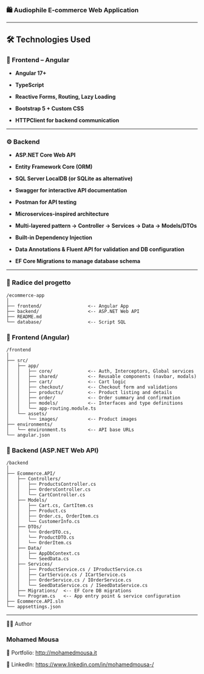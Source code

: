 ### 🛍️ Audiophile E-commerce Web Application
---

## 🛠️ Technologies Used

### 🎨 Frontend – Angular

- **Angular 17+**

- **TypeScript**

- **Reactive Forms, Routing, Lazy Loading**

- **Bootstrap 5 + Custom CSS**

- **HTTPClient for backend communication**

---

### ⚙️ Backend

- **ASP.NET Core Web API**

- **Entity Framework Core (ORM)**

- **SQL Server LocalDB (or SQLite as alternative)**

- **Swagger for interactive API documentation**

- **Postman for API testing**

- **Microservices-inspired architecture**

- **Multi-layered pattern → Controller → Services → Data → Models/DTOs**

- **Built-in Dependency Injection**

- **Data Annotations & Fluent API for validation and DB configuration**

- **EF Core Migrations to manage database schema**

---

### 🔹 Radice del progetto
```
/ecommerce-app
│
├── frontend/                 <-- Angular App
├── backend/                  <-- ASP.NET Web API
├── README.md
└── database/                 <-- Script SQL
```
### 📁 Frontend (Angular)

```
/frontend
│
├── src/
│   ├── app/
│   │   ├── core/             <-- Auth, Interceptors, Global services
│   │   ├── shared/           <-- Reusable components (navbar, modals)
│   │   ├── cart/             <-- Cart logic
│   │   ├── checkout/         <-- Checkout form and validations
│   │   ├── products/         <-- Product listing and details
│   │   ├── order/            <-- Order summary and confirmation
│   │   ├── models/           <-- Interfaces and type definitions
│   │   └── app-routing.module.ts
│   └── assets/
│       └── images/           <-- Product images
├── environments/
│   └── environment.ts        <-- API base URLs
└── angular.json
```

### 📁 Backend (ASP.NET Web API)

```
/backend
│
├── Ecommerce.API/
│   ├── Controllers/
│   │   ├── ProductsController.cs
│   │   ├── OrdersController.cs
│   │   └── CartController.cs
│   ├── Models/
│   │   ├── Cart.cs, CartItem.cs
│   │   ├── Product.cs
│   │   ├── Order.cs, OrderItem.cs
│   │   └── CustomerInfo.cs
│   ├── DTOs/
│   │   └── OrderDTO.cs,
│   │   └── ProductDTO.cs
│   │   └── OrderItem.cs
│   ├── Data/
│   │   ├── AppDbContext.cs
│   │   └── SeedData.cs
│   ├── Services/
│   │   ├── ProductService.cs / IProductService.cs
│   │   ├── CartService.cs / ICartService.cs
│   │   ├── OrderService.cs / IOrderService.cs
│   │   └── SeedDataService.cs / ISeedDataService.cs
│   ├── Migrations/  <-- EF Core DB migrations
│   └── Program.cs   <-- App entry point & service configuration
├── Ecommerce.API.sln
└── appsettings.json
```
---

🙋‍♂️ Author

### Mohamed Mousa

🔗 Portfolio: http://mohamedmousa.it

🔗 LinkedIn:  https://www.linkedin.com/in/mohamedmousa-/

